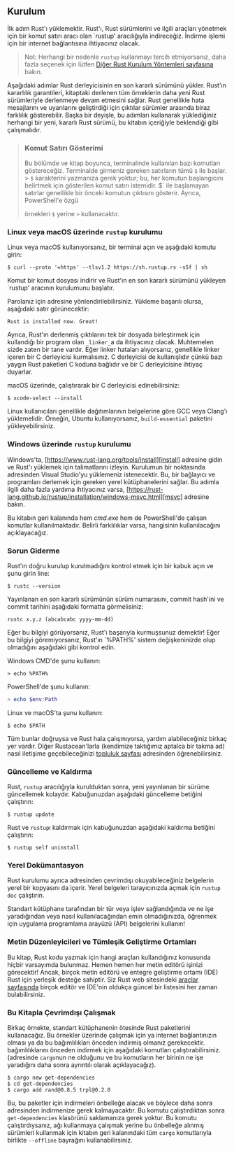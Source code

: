 ## Kurulum

İlk adım Rust'ı yüklemektir. Rust'ı, Rust sürümlerini ve ilgili araçları yönetmek için bir
komut satırı aracı olan `rustup' aracılığıyla indireceğiz. İndirme işlemi için
bir internet bağlantısına ihtiyacınız olacak.

> Not: Herhangi bir nedenle `rustup` kullanmayı tercih etmiyorsanız, daha fazla seçenek için lütfen
> [Diğer Rust Kurulum Yöntemleri sayfasına][otherinstall] bakın.

Aşağıdaki adımlar Rust derleyicisinin en son kararlı sürümünü yükler.
Rust'ın kararlılık garantileri, kitaptaki
derlenen tüm örneklerin daha yeni Rust sürümleriyle derlenmeye devam etmesini sağlar. Rust genellikle hata mesajlarını ve
uyarılarını geliştirdiği için çıktılar
sürümler arasında biraz farklılık gösterebilir. Başka bir deyişle,
bu adımları kullanarak yüklediğiniz herhangi bir yeni, kararlı Rust sürümü, bu kitabın içeriğiyle beklendiği gibi çalışmalıdır.

> ### Komut Satırı Gösterimi
>
> Bu bölümde ve kitap boyunca,
> terminalinde kullanılan bazı komutları göstereceğiz. Terminalde girmeniz gereken satırların tümü `$` ile başlar. > `$` karakterini yazmanıza gerek yoktur; bu,
> her komutun başlangıcını belirtmek için gösterilen komut satırı istemidir. $` ile başlamayan satırlar genellikle
> bir önceki komutun çıktısını gösterir. Ayrıca, PowerShell'e özgü
>
> örnekleri `$` yerine `>` kullanacaktır.

### Linux veya macOS üzerinde `rustup` kurulumu

Linux veya macOS kullanıyorsanız, bir terminal açın ve aşağıdaki komutu girin:

```console
$ curl --proto '=https' --tlsv1.2 https://sh.rustup.rs -sSf | sh
```

Komut bir komut dosyası indirir ve Rust'ın en son kararlı sürümünü yükleyen `rustup' aracının kurulumunu başlatır.

Parolanız için adresine yönlendirilebilirsiniz. Yükleme başarılı olursa, aşağıdaki satır görünecektir:

```text
Rust is installed now. Great!
```

Ayrıca, Rust'ın
derlenmiş çıktılarını tek bir dosyada birleştirmek için kullandığı bir program olan `_linker_`a da ihtiyacınız olacak. Muhtemelen sizde zaten bir tane vardır. 
Eğer linker hataları alıyorsanız, genellikle
linker içeren bir C derleyicisi kurmalısınız. C derleyicisi de kullanışlıdır çünkü bazı yaygın Rust paketleri
C koduna bağlıdır ve bir C derleyicisine ihtiyaç duyarlar.

macOS üzerinde, çalıştırarak bir C derleyicisi edinebilirsiniz:

```console
$ xcode-select --install
```

Linux kullanıcıları genellikle
dağıtımlarının belgelerine göre GCC veya Clang'ı yüklemelidir. Örneğin, Ubuntu kullanıyorsanız,
`build-essential` paketini yükleyebilirsiniz.

### Windows üzerinde `rustup` kurulumu

Windows'ta, [https://www.rust-lang.org/tools/install][install] adresine gidin ve Rust'ı yüklemek için
talimatlarını izleyin. Kurulumun bir noktasında
adresinden Visual Studio'yu yüklemeniz istenecektir. Bu, bir bağlayıcı ve programları derlemek için gereken yerel
kütüphanelerini sağlar. Bu adımla ilgili daha fazla yardıma ihtiyacınız varsa,
[https://rust-lang.github.io/rustup/installation/windows-msvc.html][msvc] adresine bakın.

Bu kitabın geri kalanında hem _cmd.exe_ hem de PowerShell'de çalışan komutlar kullanılmaktadır.
Belirli farklılıklar varsa, hangisinin kullanılacağını açıklayacağız.

### Sorun Giderme

Rust'ın doğru kurulup kurulmadığını kontrol etmek için bir kabuk açın ve şunu girin
line:

```console
$ rustc --version
```

Yayınlanan en son
kararlı sürümünün sürüm numarasını, commit hash'ini ve commit tarihini aşağıdaki formatta görmelisiniz:

```text
rustc x.y.z (abcabcabc yyyy-mm-dd)
```

Eğer bu bilgiyi görüyorsanız, Rust'ı başarıyla kurmuşsunuz demektir! Eğer
bu bilgiyi göremiyorsanız, Rust'ın `%PATH%' sistem değişkeninizde olup olmadığını
aşağıdaki gibi kontrol edin.

Windows CMD'de şunu kullanın:

```console
> echo %PATH%
```

PowerShell'de şunu kullanın:

```powershell
> echo $env:Path
```

Linux ve macOS'ta şunu kullanın:

```console
$ echo $PATH
```

Tüm bunlar doğruysa ve Rust hala çalışmıyorsa, yardım alabileceğiniz birkaç
yer vardır. Diğer Rustacean'larla (kendimize taktığımız aptalca bir
takma ad) nasıl iletişime
geçebileceğinizi [topluluk sayfası][community] adresinden öğrenebilirsiniz.

### Güncelleme ve Kaldırma

Rust, `rustup` aracılığıyla kurulduktan sonra, yeni yayınlanan bir sürüme güncellemek
kolaydır. Kabuğunuzdan aşağıdaki güncelleme betiğini çalıştırın:

```console
$ rustup update
```

Rust ve `rustup`ı kaldırmak için
kabuğunuzdan aşağıdaki kaldırma betiğini çalıştırın:

```console
$ rustup self uninstall
```

### Yerel Dokümantasyon

Rust kurulumu ayrıca
adresinden çevrimdışı okuyabileceğiniz belgelerin yerel bir kopyasını da içerir. Yerel belgeleri tarayıcınızda
açmak için `rustup doc` çalıştırın.

Standart kütüphane tarafından bir tür veya işlev sağlandığında ve ne işe yaradığından veya nasıl kullanılacağından
emin olmadığınızda, öğrenmek için uygulama programlama arayüzü
(API) belgelerini kullanın!

### Metin Düzenleyicileri ve Tümleşik Geliştirme Ortamları

Bu kitap, Rust kodu yazmak için hangi araçları kullandığınız konusunda hiçbir varsayımda bulunmaz.
Hemen hemen her metin editörü işinizi görecektir! Ancak, birçok metin editörü ve
entegre geliştirme ortamı (IDE) Rust için yerleşik desteğe sahiptir. Siz
Rust web sitesindeki [araçlar sayfasında][araçlar] birçok editör ve IDE'nin oldukça güncel bir listesini her zaman bulabilirsiniz.

### Bu Kitapla Çevrimdışı Çalışmak

Birkaç örnekte, standart kütüphanenin ötesinde Rust paketlerini kullanacağız. Bu örnekler üzerinde
çalışmak için ya internet bağlantınızın olması
ya da bu bağımlılıkları önceden indirmiş olmanız gerekecektir. bağımlılıklarını önceden indirmek için aşağıdaki komutları çalıştırabilirsiniz. (adresinde `cargo`nun ne olduğunu ve bu komutların her birinin ne işe yaradığını daha sonra ayrıntılı olarak açıklayacağız).

```console
$ cargo new get-dependencies
$ cd get-dependencies
$ cargo add rand@0.8.5 trpl@0.2.0
```

Bu, bu paketler için indirmeleri önbelleğe alacak ve böylece daha sonra
adresinden indirmenize gerek kalmayacaktır. Bu komutu çalıştırdıktan sonra
`get-dependencies` klasörünü saklamanıza gerek yoktur. Bu komutu çalıştırdıysanız, ağı kullanmaya çalışmak yerine bu
önbelleğe alınmış sürümleri kullanmak için kitabın geri kalanındaki tüm `cargo` komutlarıyla birlikte
`--offline` bayrağını kullanabilirsiniz.

[otherinstall]: https://forge.rust-lang.org/infra/other-installation-methods.html
[install]: https://www.rust-lang.org/tools/install
[msvc]: https://rust-lang.github.io/rustup/installation/windows-msvc.html
[community]: https://www.rust-lang.org/community
[araçlar]: https://www.rust-lang.org/tools
